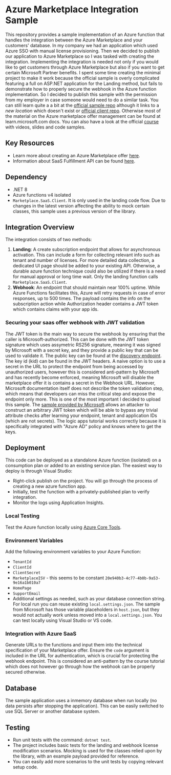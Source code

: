 # Azure Marketplace Integration Sample

This repository provides a sample implementation of an Azure function that handles the integration between the Azure Marketplace and your customers' database. In my company we had an application which used Azure SSO with manual license provisioning. Then we decided to publish our application to Azure Marketplace so I was tasked with creating the integration. Implementing the integration is needed not only if you would like to get customers through Azure Marketplace but also if you want to get certain Microsoft Partner benefits. I spent some time creating the minimal project to make it work because the official sample is overly complicated featuring a full on ASP.NET application for the Landing method, but fails to demonstrate how to properly secure the webhook in the Azure function implementation. So I decided to publish this sample with the permission from my employer in case someone would need to do a similar task. You can still learn quite a a bit at the [official sample repo](https://github.com/Ercenk/ContosoAMPBasic) although it links to a *new location* which doesn't exist or [official client repo](https://github.com/microsoft/commercial-marketplace-client-dotnet). Otherwise most of the material on the Azure marketplace offer management can be found at learn.microsoft.com docs. You can also have a look at the official [course](https://microsoft.github.io/Mastering-the-Marketplace/saas/) with videos, slides and code samples.

## Key Resources
- Learn more about creating an Azure Marketplace offer [here](https://learn.microsoft.com/en-us/partner-center/marketplace-offers/create-new-saas-offer).
- Information about SaaS Fulfillment API can be found [here](https://learn.microsoft.com/en-us/partner-center/marketplace-offers/partner-center-portal/pc-saas-fulfillment-apis).

## Dependency
- .NET 8
- Azure functions v4 isolated
- `Marketplace.SaaS.Client`. It is only used in the landing code flow. Due to changes in the latest version affecting the ability to mock certain classes, this sample uses a previous version of the library.

## Integration Overview
The integration consists of two methods:
1. **Landing**: A create subscription endpoint that allows for asynchronous activation. This can include a form for collecting relevant info such as tenant and number of licenses. For more detailed data collection, a dedicated UI page should be added to your existing API. Otherwise, a durable azure function technique could also be utilized if there is a need for manual approval or long time wait. Only the landing function calls `Marketplace.SaaS.Client`.
2. **Webhook**: An endpoint that should maintain near 100% uptime. While Azure Functions facilitates this, Azure will retry requests in case of error responses, up to 500 times. The payload contains the info on the subscription action while Authorization header contains a JWT token which contains claims with your app ids. 

### Securing your saas offer webhook with JWT validation
The JWT token is the main way to secure the webhook by ensuring that the caller is Microsoft-authorized. This can be done with the JWT token signature which uses assymetric RS256 signature, meaning it was signed by Microsoft with a secret key, and they provide a public key that can be used to validate it. The public key can be found at the [discovery endpoint](https://login.microsoftonline.com/common/discovery/v2.0/keys). The key id (kid) can be found in the JWT headers. A naive option is to use a secret in the URL to protect the endpoint from being accessed by unauthorized users, however this is considered anti-pattern by Microsoft and has recently become enforced, meaning Microsoft will disable the marketplace offer it is contains a secret in the Webhook URL. However, Microsoft documentation itself does not describe the token validation step, which means that developers can miss the critical step and expose the endpoint only more. This is one of the most important I decided to upload this sample. The [sample provided by Microsoft](https://microsoft.github.io/Mastering-the-Marketplace/saas/dev/#implementing-a-simple-saas-webhook-in-net) allows an attacker to construct an arbitrary JWT token which will be able to bypass any trivial attribute checks after learning your endpoint, tenant and application IDs (which are not secrets).
The logic apps tutorial works correctly because it is specifically integrated with "Azure AD" policy and knows where to get the keys.

## Deployment
This code can be deployed as a standalone Azure function (isolated) on a consumption plan or added to an existing service plan. The easiest way to deploy is through Visual Studio:
- Right-click publish on the project. You will go through the process of creating a new azure function app.
- Initially, test the function with a privately-published plan to verify integration.
- Monitor the logs using Application Insights.

### Local Testing
Test the Azure function locally using [Azure Core Tools](https://learn.microsoft.com/en-us/azure/azure-functions/functions-run-local?tabs=windows%2Cisolated-process%2Cnode-v4%2Cpython-v2%2Chttp-trigger%2Ccontainer-apps&pivots=programming-language-csharp). 

### Environment Variables
Add the following environment variables to your Azure Function:
- `TenantId`
- `ClientId`
- `ClientSecret`
- `MarketplaceISV` - this seems to be constant `20e940b3-4c77-4b0b-9a53-9e16a1b010a7`
- `HomePage`
- `SupportEmail`
- Additional settings as needed, such as your database connection string.  
For local run you can reuse existing `local.settings.json`. The sample from Microsoft has those variable placeholders in `host.json`, but they would not actually work unless moved into a `local.settings.json`. You can test locally using Visual Studio or VS code.

### Integration with Azure SaaS
Generate URLs to the functions and input them into the technical specification of your Marketplace offer. Ensure the `code` argument is included in the URL for authentication, which is crucial for protecting the webhook endpoint. This is considered an anti-pattern by the course tutorial which does not however go through how the webhook can be properly secured otherwise.

## Database
The sample application uses a inmemory database when run locally (no data persists after stopping the application). This can be easily switched to use SQL Server or another database system.

## Testing
- Run unit tests with the command: `dotnet test`.
- The project includes basic tests for the landing and webhook license modification scenarios. Mocking is used for the classes relied upon by the library, with an example payload provided for reference.
- You can easily add more scenarios to the unit tests by copying relevant setup code.